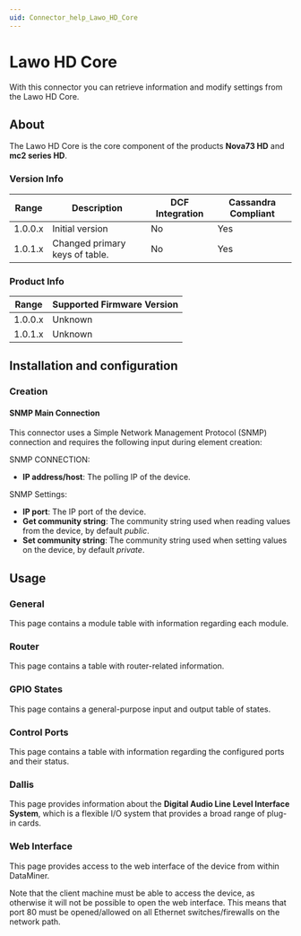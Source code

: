 ```yaml
---
uid: Connector_help_Lawo_HD_Core
---
```


# Lawo HD Core

With this connector you can retrieve information and modify settings from the Lawo HD Core.

## About

The Lawo HD Core is the core component of the products **Nova73 HD** and **mc2 series HD**.

### Version Info

| **Range** | **Description**                | **DCF Integration** | **Cassandra Compliant** |
|------------------|--------------------------------|---------------------|-------------------------|
| 1.0.0.x          | Initial version                | No                  | Yes                     |
| 1.0.1.x          | Changed primary keys of table. | No                  | Yes                     |

### Product Info

| Range | Supported Firmware Version |
|------------------|-----------------------------|
| 1.0.0.x          | Unknown                     |
| 1.0.1.x          | Unknown                     |

## Installation and configuration

### Creation

#### SNMP Main Connection

This connector uses a Simple Network Management Protocol (SNMP) connection and requires the following input during element creation:

SNMP CONNECTION:

- **IP address/host**: The polling IP of the device.

SNMP Settings:

- **IP port**: The IP port of the device.
- **Get community string**: The community string used when reading values from the device, by default *public*.
- **Set community string**: The community string used when setting values on the device, by default *private*.

## Usage

### General

This page contains a module table with information regarding each module.

### Router

This page contains a table with router-related information.

### GPIO States

This page contains a general-purpose input and output table of states.

### Control Ports

This page contains a table with information regarding the configured ports and their status.

### Dallis

This page provides information about the **Digital Audio Line Level Interface System**, which is a flexible I/O system that provides a broad range of plug-in cards.

### Web Interface

This page provides access to the web interface of the device from within DataMiner.

Note that the client machine must be able to access the device, as otherwise it will not be possible to open the web interface. This means that port 80 must be opened/allowed on all Ethernet switches/firewalls on the network path.
